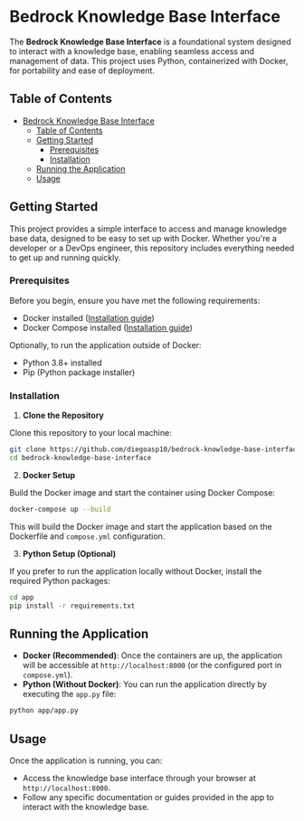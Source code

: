 # Bedrock Knowledge Base Interface

The **Bedrock Knowledge Base Interface** is a foundational system designed to interact with a knowledge base, enabling seamless access and management of data. This project uses Python, containerized with Docker, for portability and ease of deployment.

## Table of Contents

- [Bedrock Knowledge Base Interface](#bedrock-knowledge-base-interface)
  - [Table of Contents](#table-of-contents)
  - [Getting Started](#getting-started)
    - [Prerequisites](#prerequisites)
    - [Installation](#installation)
  - [Running the Application](#running-the-application)
  - [Usage](#usage)

## Getting Started

This project provides a simple interface to access and manage knowledge base data, designed to be easy to set up with Docker. Whether you're a developer or a DevOps engineer, this repository includes everything needed to get up and running quickly.

### Prerequisites

Before you begin, ensure you have met the following requirements:

- Docker installed ([Installation guide](https://docs.docker.com/engine/install/))
- Docker Compose installed ([Installation guide](https://docs.docker.com/compose/install/))

Optionally, to run the application outside of Docker:

- Python 3.8+ installed
- Pip (Python package installer)

### Installation

1. **Clone the Repository**

Clone this repository to your local machine:

```bash
git clone https://github.com/diegoasp10/bedrock-knowledge-base-interface.git
cd bedrock-knowledge-base-interface
```

2. **Docker Setup** <!-- markdownlint-disable MD029 -->

Build the Docker image and start the container using Docker Compose:

```bash
docker-compose up --build
```

This will build the Docker image and start the application based on the Dockerfile and ```compose.yml``` configuration.

3. **Python Setup (Optional)**

If you prefer to run the application locally without Docker, install the required Python packages:

```bash
cd app
pip install -r requirements.txt
```

## Running the Application

- **Docker (Recommended)**: Once the containers are up, the application will be accessible at ```http://localhost:8000``` (or the configured port in ```compose.yml```).
- **Python (Without Docker)**: You can run the application directly by executing the ```app.py``` file:

```bash
python app/app.py
```

## Usage

Once the application is running, you can:

- Access the knowledge base interface through your browser at ```http://localhost:8000```.
- Follow any specific documentation or guides provided in the app to interact with the knowledge base.
